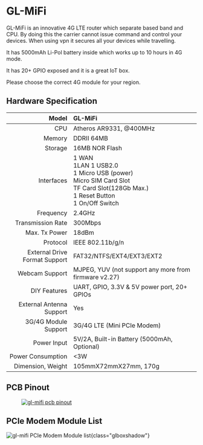 # 	GL-MiFi

GL-MiFi is an innovative 4G LTE router which separate based band and CPU. By doing this  the carrier cannot issue command and control your devices. When using vpn it secures all your devices while travelling. 

It has 5000mAh Li-Pol battery inside which works up to 10 hours in 4G mode.

It has 20+ GPIO exposed and it is a great IoT box. 

Please choose the correct 4G module for your region.

##  Hardware Specification

|                         Model | GL-MiFi                                                      |
| ----------------------------: | :----------------------------------------------------------- |
|                           CPU | Atheros AR9331, @400MHz                                      |
|                        Memory | DDRII 64MB                                                   |
|                       Storage | 16MB NOR Flash                                               |
|                    Interfaces | 1 WAN<br>1LAN 1 USB2.0<br>1 Micro USB (power)<br>Micro SIM Card Slot<br>TF Card Slot(128Gb Max.)<br>1 Reset Button<br>1 On/Off Switch |
|                     Frequency | 2.4GHz                                                       |
|             Transmission Rate | 300Mbps                                                      |
|                 Max. Tx Power | 18dBm                                                        |
|                      Protocol | IEEE 802.11b/g/n                                             |
| External Drive Format Support | FAT32/NTFS/EXT4/EXT3/EXT2                                    |
|                Webcam Support | MJPEG, YUV (not support any more from firmware v2.27)        |
|                  DIY Features | UART, GPIO, 3.3V & 5V power port, 20+ GPIOs                  |
|      External Antenna Support | Yes                                                          |
|          3G/4G Module Support | 3G/4G LTE (Mini PCIe Modem)                                  |
|                   Power Input | 5V/2A, Built-in Battery (5000mAh, Optional)                  |
|             Power Consumption | <3W                                                          |
|             Dimension, Weight | 105mmX72mmX27mm, 170g                                        |

## PCB Pinout

<div class="gl-lightbox" itemscope itemtype="http://schema.org/ImageGallery">
  <figure itemprop="associatedMedia" itemscope itemtype="http://schema.org/ImageObject">
    <a href="https://static.gl-inet.com/docs/router/en/3/specification/mifi/mifi.png" itemprop="contentUrl" data-size="2265x2087">
      <img src="https://static.gl-inet.com/docs/router/en/3/specification/mifi/mifi.png" itemprop="thumbnail" alt="gl-mifi pcb pinout" loading="lazy" />
    </a>
  </figure>
</div>

##  PCIe Modem Module List

![gl-mifi PCIe Modem Module list](https://static.gl-inet.com/docs/router/en/2/hardware/mifi/src/MiFi-PCIeModem_info.jpg){class="glboxshadow"}
